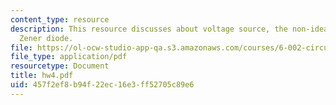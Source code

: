 ```yaml
---
content_type: resource
description: This resource discusses about voltage source, the non-ideal voltage and
  Zener diode.
file: https://ol-ocw-studio-app-qa.s3.amazonaws.com/courses/6-002-circuits-and-electronics-spring-2007/457f2ef8b94f22ec16e3ff52705c89e6_hw4.pdf
file_type: application/pdf
resourcetype: Document
title: hw4.pdf
uid: 457f2ef8-b94f-22ec-16e3-ff52705c89e6
---
```

